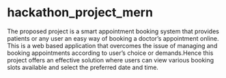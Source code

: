 # hackathon_project_mern
The proposed project is a smart appointment booking system that provides patients or any user an easy way of booking a doctor’s appointment online. This is a web based application that overcomes the issue of managing and booking appointments according to user’s choice or demands.Hence this project offers an effective solution where users can view various booking slots available and select the preferred date and time.
